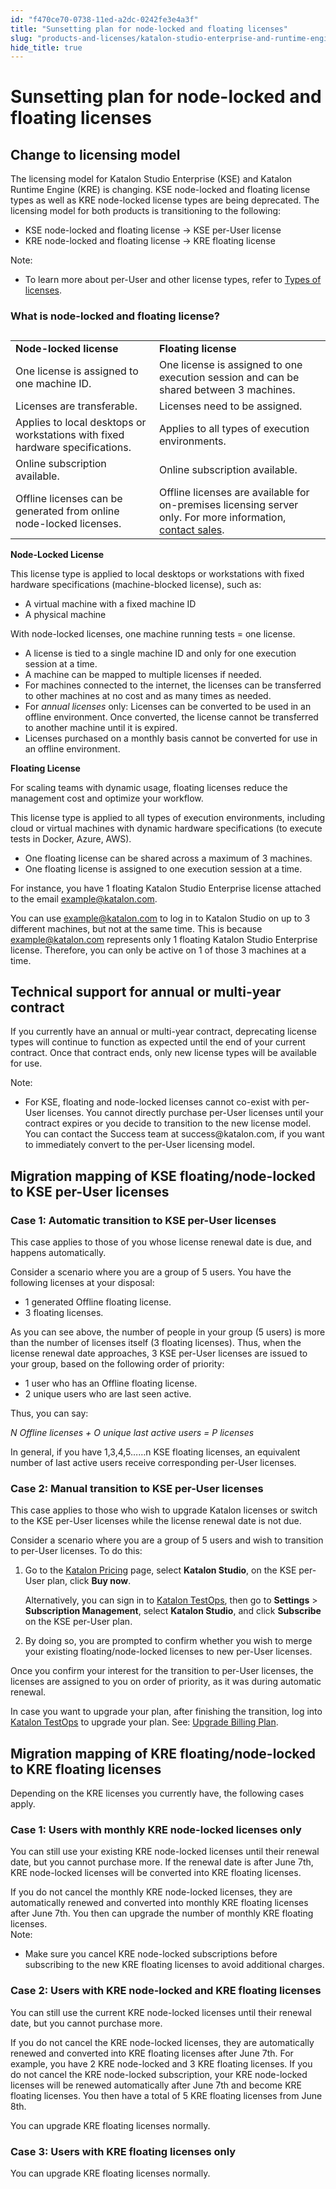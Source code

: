 ```yaml
---
id: "f470ce70-0738-11ed-a2dc-0242fe3e4a3f"
title: "Sunsetting plan for node-locked and floating licenses"
slug: "products-and-licenses/katalon-studio-enterprise-and-runtime-engine-licenses/sunsetting-plan-for-node-locked-and-floating-licenses"
hide_title: true
---
```

    

# <a id="id_node-locked-floating-license-sunset-plan" class="anchor_top_offset"/><a id="ariaid-title1" class="anchor_top_offset"/>Sunsetting plan for node-locked and floating licenses

    
    
  

## <a id="id_1" class="anchor_top_offset"/>Change to licensing model

<p xmlns="http://www.w3.org/1999/xhtml" className="p">The licensing model for Katalon Studio Enterprise (KSE) and Katalon Runtime Engine (KRE) is changing. KSE node-locked and floating license types as well as KRE node-locked license types are being deprecated. The licensing model for both products is transitioning to the following:</p> 
<ul xmlns="http://www.w3.org/1999/xhtml" className="ul"><li className="li">KSE node-locked and floating license → KSE per-User license</li><li className="li">KRE node-locked and floating license → KRE floating license</li></ul> 
<div xmlns="http://www.w3.org/1999/xhtml" className="note note note_note"><span className="note__title">Note:</span> <ul className="ul"><li className="li">To learn more about per-User and other license types, refer to <a className="xref" href="/docs/products-and-licenses/katalon-studio-enterprise-and-runtime-engine-licenses/license-overview">Types of licenses</a>.</li></ul>
</div>

### What is node-locked and floating license?

<div xmlns="http://www.w3.org/1999/xhtml" className="p"><table className="table"><caption /><colgroup><col /><col /></colgroup><tbody className="tbody"><tr className><td className="entry"><strong className="ph b">Node-locked license</strong></td><td className="entry"><strong className="ph b">Floating license</strong></td></tr><tr className><td className="entry">One license is assigned to one machine ID.</td><td className="entry">One license is assigned to one execution session and can be shared between 3 machines.</td></tr><tr className><td className="entry">Licenses are transferable.</td><td className="entry">Licenses need to be assigned.</td></tr><tr className><td className="entry">Applies to local desktops or workstations with fixed hardware specifications.</td><td className="entry"> Applies to all types of execution environments.</td></tr><tr className><td className="entry">Online subscription available.</td><td className="entry">Online subscription available.</td></tr><tr className><td className="entry">Offline licenses can be generated from online node-locked licenses.</td><td className="entry">Offline licenses are available for on-premises licensing server only. For more information, <a className="xref j-external-link" href="https://www.katalon.com/book-a-demo/" target="_blank">contact sales</a>.</td></tr></tbody></table></div>
<div xmlns="http://www.w3.org/1999/xhtml" className="sectiondiv"><strong className="ph b">Node-Locked License</strong><p className="p">This license type is applied to local desktops or workstations with fixed hardware specifications (machine-blocked license), such as:</p><ul className="ul"><li className="li">A virtual machine with a fixed machine ID</li><li className="li">A physical machine</li></ul><p className="p">With node-locked licenses, one machine running tests = one license.</p><ul className="ul"><li className="li">A license is tied to a single machine ID and only for one execution session at a time.</li><li className="li">A machine can be mapped to multiple licenses if needed.</li><li className="li">For machines connected to the internet, the licenses can be transferred to other machines at no cost and as many times as needed.</li><li className="li">For <em className="ph i">annual licenses</em> only: Licenses can be converted to be used in an offline environment. Once converted, the license cannot be transferred to another machine until it is expired.</li><li className="li">Licenses purchased on a monthly basis cannot be converted for use in an offline environment.</li></ul></div>
<div xmlns="http://www.w3.org/1999/xhtml" className="sectiondiv"><strong className="ph b">Floating License</strong><p className="p">For scaling teams with dynamic usage, floating licenses reduce the management cost and optimize your workflow.</p><p className="p">This license type is applied to all types of execution environments, including cloud or virtual machines with dynamic hardware specifications (to execute tests in Docker, Azure, AWS).</p><ul className="ul"><li className="li">One floating license can be shared across a maximum of 3 machines.</li><li className="li">One floating license is assigned to one execution session at a time.</li></ul><p className="p">For instance, you have 1 floating Katalon Studio Enterprise license attached to the email <a className="xref j-external-link" href="mailto:example@katalon.com" target="_blank">example@katalon.com</a>.</p><p className="p">You can use <a className="xref j-external-link" href="mailto:example@katalon.com" target="_blank">example@katalon.com</a> to log in to Katalon Studio on up to 3 different machines, but not at the same time. This is because <a className="xref j-external-link" href="mailto:example@katalon.com" target="_blank">example@katalon.com</a> represents only 1 floating Katalon Studio Enterprise license. Therefore, you can only be active on 1 of those 3 machines at a time.</p></div>

## <a id="id_3" class="anchor_top_offset"/>Technical support for annual or multi-year contract

<p xmlns="http://www.w3.org/1999/xhtml" className="p">If you currently have an annual or multi-year contract, deprecating license types will continue to function as expected until the end of your current contract. Once that contract ends, only new license types will be available for use.</p> 
<div xmlns="http://www.w3.org/1999/xhtml" className="note note note_note"><span className="note__title">Note:</span> 
  <ul className="ul"><li className="li">For KSE, floating and node-locked licenses cannot co-exist with
      per-User licenses. You cannot directly purchase per-User licenses
      until your contract expires or you decide to transition to the new
      license model. You can contact the Success team at
      success@katalon.com, if you want to immediately convert to the
      per-User licensing model.</li></ul></div>

## <a id="concept-7157" class="anchor_top_offset"/>Migration mapping of KSE floating/node-locked to KSE per-User licenses

      

### <a id="id_5" class="anchor_top_offset"/>Case 1: Automatic transition to KSE per-User licenses

      
        
<p xmlns="http://www.w3.org/1999/xhtml" className="p">This case applies to those of you whose license renewal date is   due, and happens automatically.</p> 
        
<p xmlns="http://www.w3.org/1999/xhtml" className="p">Consider a scenario where you are a group of 5 users. You have   the following licenses at your disposal:</p> 
        
<ul xmlns="http://www.w3.org/1999/xhtml" className="ul">   <li className="li">1 generated Offline floating license.</li>   <li className="li">3 floating licenses.</li> </ul> 
        
<p xmlns="http://www.w3.org/1999/xhtml" className="p">As you can see above, the number of people in your group (5   users) is more than the number of licenses itself (3 floating   licenses). Thus, when the license renewal date approaches, 3 KSE   per-User licenses are issued to your group, based on the following   order of priority:</p> 
        
<ul xmlns="http://www.w3.org/1999/xhtml" className="ul">   <li className="li">1 user who has an Offline floating license.</li>   <li className="li">2 unique users who are last seen active.</li> </ul> 
        
<p xmlns="http://www.w3.org/1999/xhtml" className="p">Thus, you can say:</p> 
        
<p xmlns="http://www.w3.org/1999/xhtml" className="p">   <em className="ph i">N Offline licenses + O unique last active users = P     licenses</em> </p> 
        
<p xmlns="http://www.w3.org/1999/xhtml" className="p">In general, if you have 1,3,4,5……n KSE floating   licenses, an equivalent number of last active users receive   corresponding per-User licenses.</p> 
      
    

### <a id="id_6" class="anchor_top_offset"/>Case 2: Manual transition to KSE per-User licenses

<p xmlns="http://www.w3.org/1999/xhtml" className="p">This case applies to those who wish to upgrade Katalon licenses or switch to the KSE per-User licenses while the license renewal date is not due.</p> 
<p xmlns="http://www.w3.org/1999/xhtml" className="p">Consider a scenario where you are a group of 5 users and wish to transition to per-User licenses. To do this:</p> 
<ol xmlns="http://www.w3.org/1999/xhtml" className="ol"><li className="li"><p className="p">Go to the <a className="xref j-external-link" href="https://www.katalon.com/pricing/" target="_blank">Katalon Pricing</a> page, select <strong className="ph b">Katalon Studio</strong>, on the KSE per-User plan, click <strong className="ph b">Buy now</strong>.</p>     <p className="p">Alternatively, you can sign in to <a className="xref j-external-link" href="https://testops.katalon.io/login" target="_blank">Katalon TestOps</a>, then go to <strong className="ph b">Settings</strong> &gt; <strong className="ph b">Subscription Management</strong>, select <strong className="ph b">Katalon Studio</strong>, and click <strong className="ph b">Subscribe</strong> on the KSE per-User plan.</p></li><li className="li"><p className="p">By doing so, you are prompted to confirm whether you wish to merge your existing floating/node-locked licenses to new per-User licenses.</p></li></ol> 
<p xmlns="http://www.w3.org/1999/xhtml" className="p">Once you confirm your interest for the transition to per-User licenses, the licenses are assigned to you on order of priority, as it was during automatic renewal.</p> 
<p xmlns="http://www.w3.org/1999/xhtml" className="p">In case you want to upgrade your plan, after finishing the transition, log into <a className="xref j-external-link" href="https://testops.katalon.io/" target="_blank">Katalon TestOps</a> to upgrade your plan. See: <a className="xref" href="/docs/products-and-licenses/license-administration/purchases-and-billing/upgrade-billing-plan#id_1">Upgrade Billing Plan</a>.</p> 

## <a id="concept-7960" class="anchor_top_offset"/>Migration mapping of KRE floating/node-locked to KRE floating licenses

<p xmlns="http://www.w3.org/1999/xhtml" className="p">Depending on the KRE licenses you currently have, the following cases apply.</p> 

### Case 1: Users with monthly KRE node-locked licenses only

                        
<p xmlns="http://www.w3.org/1999/xhtml" className="p">You can still use your existing KRE node-locked licenses until their renewal date, but you cannot purchase more. If the renewal date is after June 7th, KRE node-locked licenses will be converted into KRE floating licenses.</p> 
            
<div xmlns="http://www.w3.org/1999/xhtml" className="p">If you do not cancel the monthly KRE node-locked licenses, they are automatically renewed and converted into monthly KRE floating licenses after June 7th. You then can upgrade the number of monthly KRE floating licenses.<div className="note note note_note"><span className="note__title">Note:</span> 
    <ul className="ul"><li className="li">Make sure you cancel KRE node-locked subscriptions before subscribing to the new KRE floating licenses to avoid additional charges.</li></ul>
  </div></div>
        

### Case 2: Users with KRE node-locked and KRE floating licenses

                        
<p xmlns="http://www.w3.org/1999/xhtml" className="p">You can still use the current KRE node-locked licenses until their renewal date, but you cannot purchase more.</p> 
            
<p xmlns="http://www.w3.org/1999/xhtml" className="p">If you do not cancel the KRE node-locked licenses, they are automatically renewed and converted into KRE floating licenses after June 7th. For example, you have 2 KRE node-locked and 3 KRE floating licenses. If you do not cancel the KRE node-locked subscription, your KRE node-locked licenses will be renewed automatically after June 7th and become KRE floating licenses. You then have a total of 5 KRE floating licenses from June 8th.</p> 
            
<p xmlns="http://www.w3.org/1999/xhtml" className="p">You can upgrade KRE floating licenses normally.</p> 
        

### Case 3: Users with KRE floating licenses only

                        
<p xmlns="http://www.w3.org/1999/xhtml" className="p">You can upgrade KRE floating licenses normally.</p> 
        
